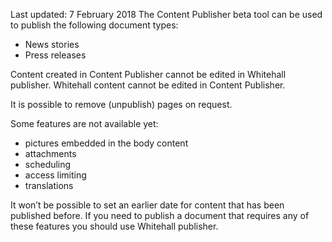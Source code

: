 <span class="govuk-hint">Last updated: 7 February 2018</span>
The Content Publisher beta tool can be used to publish the following document types:

* News stories
* Press releases

Content created in Content Publisher cannot be edited in Whitehall publisher. Whitehall content cannot be edited in Content Publisher.

It is possible to remove (unpublish) pages on request.

Some features are not available yet:

* pictures embedded in the body content
* attachments
* scheduling
* access limiting
* translations

It won’t be possible to set an earlier date for content that has been published before.
If you need to publish a document that requires any of these features you should use Whitehall publisher.
